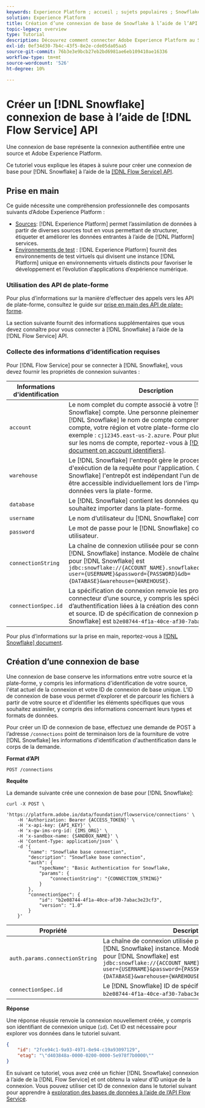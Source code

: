```yaml
---
keywords: Experience Platform ; accueil ; sujets populaires ; Snowflake ; snowflake
solution: Experience Platform
title: Création d’une connexion de base de Snowflake à l’aide de l’API du service de flux
topic-legacy: overview
type: Tutorial
description: Découvrez comment connecter Adobe Experience Platform au Snowflake à l’aide de l’API Flow Service.
exl-id: 0ef34d30-7b4c-43f5-8e2e-cde05da05aa5
source-git-commit: 76b3e3e9bcb27eb2bd6981ae6eb109410ae16336
workflow-type: tm+mt
source-wordcount: '526'
ht-degree: 10%

---
```


# Créer un [!DNL Snowflake] connexion de base à l’aide de [!DNL Flow Service] API

Une connexion de base représente la connexion authentifiée entre une source et Adobe Experience Platform.

Ce tutoriel vous explique les étapes à suivre pour créer une connexion de base pour [!DNL Snowflake] à l’aide de la [[!DNL Flow Service] API](https://www.adobe.io/experience-platform-apis/references/flow-service/).

## Prise en main

Ce guide nécessite une compréhension professionnelle des composants suivants d’Adobe Experience Platform :

* [Sources](../../../../home.md): [!DNL Experience Platform] permet l’assimilation de données à partir de diverses sources tout en vous permettant de structurer, étiqueter et améliorer les données entrantes à l’aide de [!DNL Platform] services.
* [Environnements de test](../../../../../sandboxes/home.md) : [!DNL Experience Platform] fournit des environnements de test virtuels qui divisent une instance [!DNL Platform] unique en environnements virtuels distincts pour favoriser le développement et l’évolution d’applications d’expérience numérique.

### Utilisation des API de plate-forme

Pour plus d’informations sur la manière d’effectuer des appels vers les API de plate-forme, consultez le guide sur [prise en main des API de plate-forme](../../../../../landing/api-guide.md).

La section suivante fournit des informations supplémentaires que vous devez connaître pour vous connecter à [!DNL Snowflake] à l’aide de la [!DNL Flow Service] API.

### Collecte des informations d’identification requises

Pour [!DNL Flow Service] pour se connecter à [!DNL Snowflake], vous devez fournir les propriétés de connexion suivantes :

| Informations d&#39;identification | Description |
| --- | --- |
| `account` | Le nom complet du compte associé à votre [!DNL Snowflake] compte. Une personne pleinement qualifiée [!DNL Snowflake] le nom de compte comprend votre nom de compte, votre région et votre plate-forme cloud. Par exemple : `cj12345.east-us-2.azure`. Pour plus d’informations sur les noms de compte, reportez-vous à [[!DNL Snowflake document on account identifiers]](https://docs.snowflake.com/en/user-guide/admin-account-identifier.html). |
| `warehouse` | Le [!DNL Snowflake] l&#39;entrepôt gère le processus d&#39;exécution de la requête pour l&#39;application. Chacune [!DNL Snowflake] l&#39;entrepôt est indépendant l&#39;un de l&#39;autre et doit être accessible individuellement lors de l&#39;importation de données vers la plate-forme. |
| `database` | Le [!DNL Snowflake] contient les données que vous souhaitez importer dans la plate-forme. |
| `username` | Le nom d’utilisateur du [!DNL Snowflake] compte. |
| `password` | Le mot de passe pour le [!DNL Snowflake] compte utilisateur. |
| `connectionString` | La chaîne de connexion utilisée pour se connecter à votre [!DNL Snowflake] instance. Modèle de chaîne de connexion pour [!DNL Snowflake] est `jdbc:snowflake://{ACCOUNT_NAME}.snowflakecomputing.com/?user={USERNAME}&password={PASSWORD}&db={DATABASE}&warehouse={WAREHOUSE}`. |
| `connectionSpec.id` | La spécification de connexion renvoie les propriétés de connecteur d’une source, y compris les spécifications d’authentification liées à la création des connexions de base et source. ID de spécification de connexion pour [!DNL Snowflake] est `b2e08744-4f1a-40ce-af30-7abac3e23cf3`. |

Pour plus d’informations sur la prise en main, reportez-vous à [[!DNL Snowflake] document](https://docs.snowflake.com/en/user-guide/oauth-custom.html).

## Création d’une connexion de base

Une connexion de base conserve les informations entre votre source et la plate-forme, y compris les informations d&#39;identification de votre source, l&#39;état actuel de la connexion et votre ID de connexion de base unique. L’ID de connexion de base vous permet d’explorer et de parcourir les fichiers à partir de votre source et d’identifier les éléments spécifiques que vous souhaitez assimiler, y compris des informations concernant leurs types et formats de données.

Pour créer un ID de connexion de base, effectuez une demande de POST à l’adresse `/connections` point de terminaison lors de la fourniture de votre [!DNL Snowflake] les informations d&#39;identification d&#39;authentification dans le corps de la demande.

**Format d’API**

```https
POST /connections
```

**Requête**

La demande suivante crée une connexion de base pour [!DNL Snowflake]:

```shell
curl -X POST \
    'https://platform.adobe.io/data/foundation/flowservice/connections' \
    -H 'Authorization: Bearer {ACCESS_TOKEN}' \
    -H 'x-api-key: {API_KEY}' \
    -H 'x-gw-ims-org-id: {IMS_ORG}' \
    -H 'x-sandbox-name: {SANDBOX_NAME}' \
    -H 'Content-Type: application/json' \
    -d '{
        "name": "Snowflake base connection",
        "description": "Snowflake base connection",
        "auth": {
            "specName": "Basic Authentication for Snowflake,
            "params": {
                "connectionString": "{CONNECTION_STRING}"
            }
        },
        "connectionSpec": {
            "id": "b2e08744-4f1a-40ce-af30-7abac3e23cf3",
            "version": "1.0"
        }
    }'
```

| Propriété | Description |
| -------- | ----------- |
| `auth.params.connectionString` | La chaîne de connexion utilisée pour se connecter à votre [!DNL Snowflake] instance. Modèle de chaîne de connexion pour [!DNL Snowflake] est `jdbc:snowflake://{ACCOUNT_NAME}.snowflakecomputing.com/?user={USERNAME}&password={PASSWORD}&db={DATABASE}&warehouse={WAREHOUSE}`. |
| `connectionSpec.id` | Le [!DNL Snowflake] ID de spécification de connexion : `b2e08744-4f1a-40ce-af30-7abac3e23cf3`. |

**Réponse**

Une réponse réussie renvoie la connexion nouvellement créée, y compris son identifiant de connexion unique (`id`). Cet ID est nécessaire pour explorer vos données dans le tutoriel suivant.

```json
{
    "id": "2fce94c1-9a93-4971-8e94-c19a93097129",
    "etag": "\"d403848a-0000-0200-0000-5e978f7b0000\""
}
```

En suivant ce tutoriel, vous avez créé un fichier [!DNL Snowflake] connexion à l’aide de la [!DNL Flow Service] et ont obtenu la valeur d’ID unique de la connexion. Vous pouvez utiliser cet ID de connexion dans le tutoriel suivant pour apprendre à [exploration des bases de données à l’aide de l’API Flow Service](../../explore/database-nosql.md).
